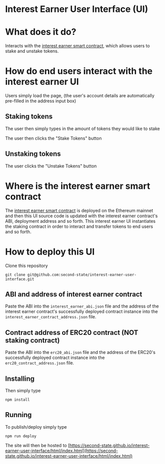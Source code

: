 # Interest Earner User Interface (UI)

# What does it do?

Interacts with the [interest earner smart contract](https://github.com/second-state/interest-earner-smart-contract), which allows users to stake and unstake tokens.

# How do end users interact with the interest earner UI

Users simply load the page, (the user's account details are automatically pre-filled in the address input box)

## Staking tokens

The user then simply types in the amount of tokens they would like to stake

The user then clicks the "Stake Tokens" button  

## Unstaking tokens

The user clicks the "Unstake Tokens" button

# Where is the interest earner smart contract

The [interest earner smart contract](https://github.com/second-state/interest-earner-smart-contract) is deployed on the Ethereum mainnet and then this UI source code is updated with the interest earner contract's ABI, deployment address and so forth. This interest earner UI instantiates the staking contract in order to interact and transfer tokens to end users and so forth.

# How to deploy this UI

Clone this repository

```
git clone git@github.com:second-state/interest-earner-user-interface.git
```

## ABI and address of interest earner contract

Paste the ABI into the `interest_earner_abi.json` file and the address of the interest earner contract's successfully deployed contract instance into the `interest_earner_contract_address.json` file.

## Contract address of ERC20 contract (NOT staking contract)

Paste the ABI into the `erc20_abi.json` file and the address of the ERC20's successfully deployed contract instance into the `erc20_contract_address.json` file.

## Installing

Then simply type

```
npm install
```

## Running

To publish/deploy simply type

```
npm run deploy
```

The site will then be hosted to [https://second-state.github.io/interest-earner-user-interface/html/index.html](https://second-state.github.io/interest-earner-user-interface/html/index.html)
